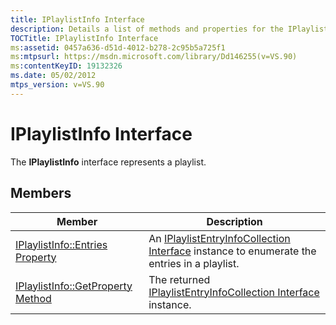 ```yaml
---
title: IPlaylistInfo Interface
description: Details a list of methods and properties for the IPlaylistInfo interface which represents a playlist.
TOCTitle: IPlaylistInfo Interface
ms:assetid: 0457a636-d51d-4012-b278-2c95b5a725f1
ms:mtpsurl: https://msdn.microsoft.com/library/Dd146255(v=VS.90)
ms:contentKeyID: 19132326
ms.date: 05/02/2012
mtps_version: v=VS.90
---
```


# IPlaylistInfo Interface

The **IPlaylistInfo** interface represents a playlist.

## Members

|Member|Description|
|--- |--- |
|[IPlaylistInfo::Entries Property](iplaylistinfo-entries-property.md)|An [IPlaylistEntryInfoCollection Interface](iplaylistentryinfocollection-interface.md) instance to enumerate the entries in a playlist.|
|[IPlaylistInfo::GetProperty Method](iplaylistinfo-getproperty-method.md)|The returned [IPlaylistEntryInfoCollection Interface](iplaylistentryinfocollection-interface.md) instance.|
